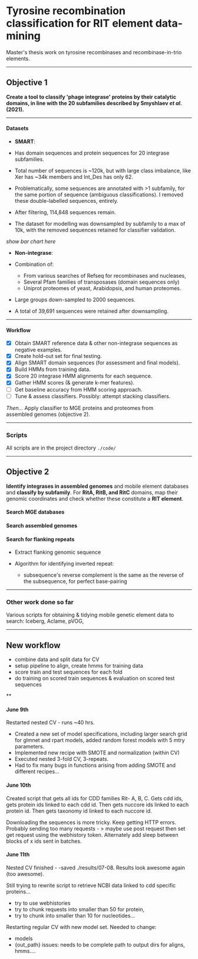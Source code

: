 # Tyrosine recombination classification for RIT element data-mining

Master's thesis work on tyrosine recombinases and recombinase-in-trio elements.

------------------------------------------------------------------------

## Objective 1

**Create a tool to classify 'phage integrase' proteins by their catalytic domains, in line with the 20 subfamilies described by Smyshlaev *et al.* (2021).**

------------------------------------------------------------------------

#### Datasets

-   **SMART**:

  -   Has domain sequences and protein sequences for 20 integrase subfamilies.

  -   Total number of sequences is \~120k, but with large class imbalance, like Xer has \~34k members and Int_Des has only 62.

  -   Problematically, some sequences are annotated with \>1 subfamily, for the same portion of sequence (ambiguous classifications). I removed these double-labelled sequences, entirely.

  -   After filtering, 114,848 sequences remain.  

  -   The dataset for modelling was downsampled by subfamily to a max of 10k, with the removed sequences retained for classifier validation.

*show bar chart here*

-   **Non-integrase**:

  -   Combination of:

      -   From various searches of Refseq for recombinases and nucleases,
      -   Several Pfam families of transposases (domain sequences only)
      -   Uniprot proteomes of yeast, Arabidopsis, and human proteomes.

  -   Large groups down-sampled to 2000 sequences.

  -   A total of 39,691 sequences were retained after downsampling.

------------------------------------------------------------------------

#### Workflow

-   [x] Obtain SMART reference data & other non-integrase sequences as negative examples.
-   [x] Create hold-out set for final testing.
-   [x] Align SMART domain sequences (for assessment and final models).
-   [x] Build HMMs from training data.
-   [x] Score 20 integrase HMM alignments for each sequence.
-   [x] Gather HMM scores (& generate k-mer features).
-   [ ] Get baseline accuracy from HMM scoring approach.
-   [ ] Tune & assess classifiers. Possibly: attempt stacking classifiers.

*Then...* Apply classifier to MGE proteins and proteomes from  
assembled genomes (objective 2).

------------------------------------------------------------------------

### Scripts

All scripts are in the project directory `./code/`

------------------------------------------------------------------------

## Objective 2

**Identify integrases in assembled genomes** and mobile element databases and **classify by subfamily**. For **RitA, RitB, and RitC** domains, map their genomic coordinates and check whether these constitute a **RIT element**.

#### Search MGE databases

#### Search assembled genomes

#### Search for flanking repeats

-   Extract flanking genomic sequence

-   Algorithm for identifying inverted repeat:

    -   subsequence's reverse complement is the same as the reverse of the subsequence, for perfect base-pairing

------------------------------------------------------------------------

### Other work done so far

Various scripts for obtaining & tidying mobile genetic element data to search: Iceberg, Aclame, pVOG,

<!-- Other possible sources for MGE sequences.... PHAST (phaster), ISfinder, (others from Smyshlaev)? -->




------------------------------------------------------------------------

## New workflow

-   combine data and split data for CV
-   setup pipeline to align, create hmms for training data
-   score train and test sequences for each fold
-   do training on scored train sequences & evaluation on scored test sequences

\*\*

#### June 9th

Restarted nested CV - runs ~40 hrs.
 - Created a new set of model specifications, including larger search grid for glmnet and rpart models, added random forest models with 5 mtry parameters.
 - Implemented new recipe with SMOTE and normalization (within CV)
 - Executed nested 3-fold CV, 3-repeats. 
 - Had to fix many bugs in functions arising from adding SMOTE and different recipes...

#### June 10th

Created script that gets all ids for CDD families Rit- A, B, C. Gets cdd ids, gets protein ids linked to each cdd id. Then gets nuccore ids linked to each protein id. Then gets taxonomy id linked to each nuccore id.

Downloading the sequences is more tricky. Keep getting HTTP errors. Probably sending too many requests - \> maybe use post request then set get request using the webhistory token. Alternately add sleep between blocks of x ids sent in batches.

#### June 11th

Nested CV finished - -saved ./results/07-08. Results look awesome again (too awesome).

Still trying to rewrite script to retrieve NCBI data linked to cdd specific proteins...
 - try to use webhistories
 - try to chunk requests into smaller than 50 for protein,
 - try to chunk into smaller than 10 for nucleotides...

Restarting regular CV with new model set. 
Needed to change:
 - models
 - {out_path} issues: needs to be complete path to output dirs for aligns, hmms....
 


<!--
**1. Data acquisition, tidying, joining**

- [x] `1a_tidy_smart_data.R`
  - Reads domain and protein fasta sequences for 20 subfamilies from *./data/SMART/domain_fasta/* and *full_protein_fasta/*.  
  - Joins domain and protein datasets into *./data/SMART/smart_df.rds*. 
  - Removes sequences found in more than 1 subfamily.
  - Splits ref integrases into test and training datasets. 

- [x] `1b_get_refseq_non_integrases.R`
  - Downloads various groups of non-integrases from NCBI entrez api.
  - Saves to *./data/non_integrase_seqs/refseq_non_integrases_raw.rds*.  

- [x] `1c_tidy_non_integrases.R`
  - Combines all non-integrase sequences in *./data/non_integrase_seqs/*.
  - Tidies data up to match integrase dataset.
  - Data sanity checks & filtering.
  - Train/test split 
  - Saves *nonint_train_df.rds* and *nonint_test_df.rds* dfs to *./data/non_integrase_seqs/*.

------------------------------------------------------------------------

**2. Alignment, HMM building**

- [ ] `2a_align_training_domains.R` (rerun)
  - Alignment of training domains for each of the subfamilies. 
  - Uses training domain sequences from *./data/SMART/smart_train.rds* created in `1a`
  - Saves them to _./data/SMART/domain_align_training/*.train.aln_.

- [x] `2b_align_all_domains.R`
  - Same as 2a but aligns all domain sequences to create the final HMMs.
  - Uses all domain sequences from *./data/SMART/smart_df.rds* created in `1a`
  - Saves them to *./data/SMART/domain_alignments/*.


------------------------------------------------------------------------

**3. Consolidate data, score sequences, join scores, prepare for classifier**
- [x] `3a_join_data.R`
  - Splits test/train from non_integrase data.
  - Consolidates integrases (SMART) & non-integrases data into training and test dataframes for the classifier. These are saved in ./data/ as *train_df.rds* and *test_df.rds*.
  - Consolidates fasta files for hmmsearch scores: *train_seq.fa* & *test_seq.fa*

- [x] `3b_hmmbuild_and_hmmsearch.sh`
  - Bash script to run from the project directory.
  - Builds the training and final HMMs from the alignments in step 2.
  - Saves training HMMs to _./data/SMART/domain_hmm_training/_, and the final HMMs to _./data/SMART/domain_hmm/_.
  - Run hmmsearch for sequences against 20 HMMs made from training sequences.
  - Save hmmsearch tables to _./data/hmmsearch_res/_

- [x] `3c_prep_for_classifier.R` (needs refactoring)
  - Processes hmmsearch output and joins to train and test data
  - Add kmer counts for each sequence
  - Add longer Dayhoff alphabet kmers? (5mers = 7,700 cols)
  
  
------------------------------------------------------------------------

**4. Classification: model selection and assessment**
- `4a_eda.R` (to do)
  - [x] plot sequence lengths
  - [ ] plot sequence composition profiles
  - [x] plot hmmsearch scores
  
- `4_classifier.R` (to do)
  - [ ] Check accuracy of classification by hmmsearch best score.
  - [ ] Nested cross-validation for assessment
  - [ ] Model tuning CV
  - [ ] Model stacking CV
  - [ ] Final model selection and training
 
  -->

<!-- TODO Continue code documentation here. -->

<!-- - `./code/classifier1.R`: adds kmer profiles and splits data, does resampling for tuning and assessment. Trains final model and saves it.... -->
